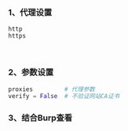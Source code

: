 ### 1、代理设置

```
http
https
```

​	

### 2、参数设置

```python
proxies		    # 代理参数
verify = False	# 不验证网站CA证书
```



### 3、结合Burp查看